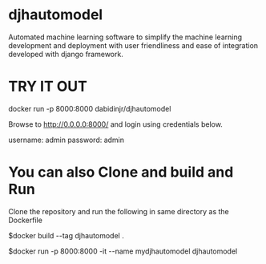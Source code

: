 # djhautomodel

Automated machine learning software to simplify the machine learning development and deployment with user friendliness and ease of integration developed with django framework.

# TRY IT OUT
docker run -p 8000:8000 dabidinjr/djhautomodel

Browse to http://0.0.0.0:8000/ and login using credentials below.

username: admin
password: admin



# You can also Clone and build and Run
Clone the repository and run the following in same directory as the Dockerfile

$docker build --tag djhautomodel .

$docker run -p 8000:8000 -it --name mydjhautomodel djhautomodel

